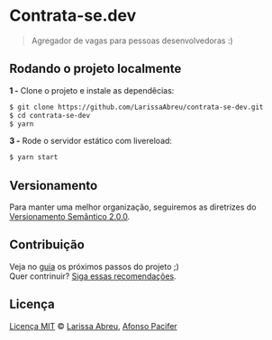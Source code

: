 ﻿# Contrata-se.dev

> Agregador de vagas para pessoas desenvolvedoras :)

## Rodando o projeto localmente

**1 -** Clone o projeto e instale as dependêcias:

```sh
$ git clone https://github.com/LarissaAbreu/contrata-se-dev.git
$ cd contrata-se-dev
$ yarn
```

**3 -** Rode o servidor estático com livereload:

```sh
$ yarn start
```

## Versionamento

Para manter uma melhor organização, seguiremos as diretrizes do [Versionamento Semântico 2.0.0](http://semver.org/).

## Contribuição

Veja no [guia](https://github.com/LarissaAbreu/contrata-se-dev/issues) os próximos passos do projeto ;)
<br>
Quer contrinuir? [Siga essas recomendações](https://github.com/LarissaAbreu/contrata-se-dev/blob/master/CONTRIBUTING.md).

## Licença

[Licença MIT](https://github.com/LarissaAbreu/contrata-se-dev/blob/master/LICENSE.md) © [Larissa Abreu](http://larissaabreu.github.io/), [Afonso Pacifer](https://afonsopacifer.github.io/)
